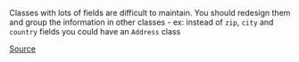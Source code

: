 
Classes with lots of fields are difficult to maintain.
You should redesign them and group the information in other classes - ex: instead of `zip`, `city`
and `country` fields you could have an `Address` class

[Source](http://phpmd.org/rules/codesize.html#toomanyfields)
      